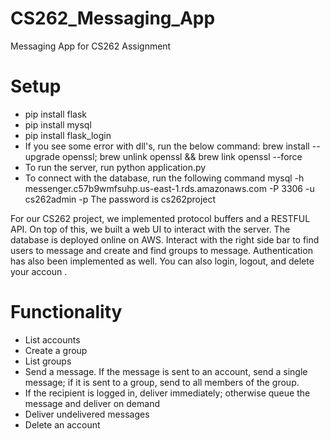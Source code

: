 # CS262_Messaging_App
Messaging App for CS262 Assignment

# Setup
- pip install flask
- pip install mysql
- pip install flask_login
- If you see some error with dll's, run the below command:
	brew install --upgrade openssl; brew unlink openssl && brew link openssl --force
- To run the server, run python application.py
- To connect with the database, run the following command
	mysql -h messenger.c57b9wmfsuhp.us-east-1.rds.amazonaws.com -P 3306 -u cs262admin -p
	The password is cs262project 
	
For our CS262 project, we implemented protocol buffers and a RESTFUL API. On top of this, we built a web UI to interact with the server. The database is deployed online on AWS. Interact with the right side bar to find users to message and create and find groups to message. Authentication has also been implemented as well. You can also login, logout, and delete your accoun .

# Functionality
- List accounts 
- Create a group
- List groups 
- Send a message. If the message is sent to an account, send a single message; if it is sent to a group, send to all members of the group.
- If the recipient is logged in, deliver immediately; otherwise queue the message and deliver on demand
- Deliver undelivered messages
- Delete an account

